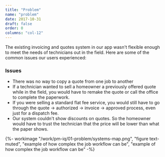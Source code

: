 ```yaml
---
title: "Problem"
name: "problem"
date: 2017-10-31
draft: false
order: 0
columns: "col-12"
---
```

<div class="container lg container gap-1">
<div class="col col-12 col-12 md-6 lg-7 xl-8 mb-2">

The existing invoicing and quotes system in our app wasn't flexible enough to meet the needs of technicians out in the field. Here are some of the common issues our users experienced:

<div class="text-light bg-cyan mb-2 p-3">
    <h3>Issues</h3>
    <ul>
        <li>There was no way to copy a quote from one job to another</li>
        <li>If a technician wanted to sell a homeowner a previously offered quote while in the field, you would have to remake the quote or call the office to complete the paperwork.</li>
        <li>If you were selling a standard flat fee service, you would still have to go through the quote → authorized → invoice → approved process, even just for a dispatch fee.</li>
        <li>Our system couldn't show discounts on quotes. So the homeowner would have to trust the technician that the price will be lower than what the paper shows.</li>
    </ul>
</div>
</div>
<div class="col">
    {%- workimage "/work/pm-iq/01-problem/systems-map.png", "figure text-muted", "example of how complex the job workflow can be", "example of how complex the job workflow can be"  -%}
</div>
</div>

